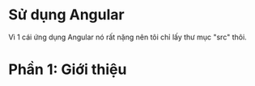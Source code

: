 # Sử dụng Angular
Vì 1 cái ứng dụng Angular nó rất nặng nên tôi chỉ lấy thư mục "src" thôi.
# Phần 1: Giới thiệu
